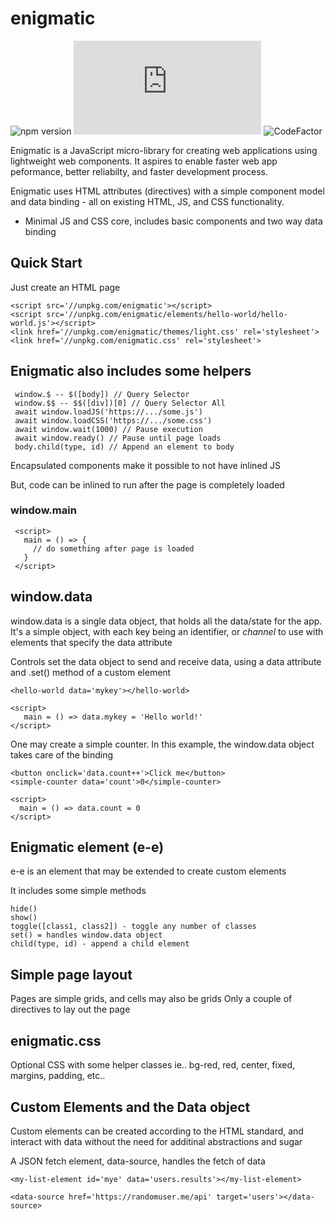 # enigmatic
![npm version](https://badge.fury.io/js/enigmatic.svg)
![size](http://img.badgesize.io/digplan/enigmatic/master/enigmatic.js)
![CodeFactor](https://www.codefactor.io/repository/github/digplan/enigmatic/badge/master)

Enigmatic is a JavaScript micro-library for creating web applications using lightweight web components.
It aspires to enable faster web app peformance, better reliabilty, and faster development process. 

Enigmatic uses HTML attributes (directives) with a simple component model and data binding - all on existing HTML, JS, and CSS functionality.
- Minimal JS and CSS core, includes basic components and two way data binding

## Quick Start
Just create an HTML page
````
<script src='//unpkg.com/enigmatic'></script>
<script src='//unpkg.com/enigmatic/elements/hello-world/hello-world.js'></script>
<link href='//unpkg.com/enigmatic/themes/light.css' rel='stylesheet'>
<link href='//unpkg.com/enigmatic.css' rel='stylesheet'>
````

## Enigmatic also includes some helpers
````
 window.$ -- $([body]) // Query Selector
 window.$$ -- $$([div])[0] // Query Selector All
 await window.loadJS('https://.../some.js')
 await window.loadCSS('https://.../some.css')
 await window.wait(1000) // Pause execution
 await window.ready() // Pause until page loads
 body.child(type, id) // Append an element to body
````
Encapsulated components make it possible to not have inlined JS 

But, code can be inlined to run after the page is completely loaded

### window.main
````
 <script>
   main = () => {
     // do something after page is loaded
   }
 </script>
````

## window.data
window.data is a single data object, that holds all the data/state for the app. 
It's a simple object, with each key being an identifier, or *channel* to use with elements that specify the data attribute

Controls set the data object to send and receive data, using a data attribute and .set() method of a custom element
````
<hello-world data='mykey'></hello-world>

<script>
   main = () => data.mykey = 'Hello world!'
</script>
````

One may create a simple counter. In this example, the window.data object takes care of the binding
````
<button onclick='data.count++'>Click me</button>
<simple-counter data='count'>0</simple-counter>

<script>
  main = () => data.count = 0
</script>
````

## Enigmatic element (e-e)
e-e is an element that may be extended to create custom elements

It includes some simple methods
````
hide()
show()
toggle([class1, class2]) - toggle any number of classes
set() = handles window.data object
child(type, id) - append a child element
````

## Simple page layout
Pages are simple grids, and cells may also be grids
Only a couple of directives to lay out the page

## enigmatic.css
Optional CSS with some helper classes
ie.. bg-red, red, center, fixed, margins, padding, etc..

## Custom Elements and the Data object
Custom elements can be created according to the HTML standard, and interact with data without the need for additinal abstractions and sugar

A JSON fetch element, data-source, handles the fetch of data
````
<my-list-element id='mye' data='users.results'></my-list-element>

<data-source href='https://randomuser.me/api' target='users'></data-source>
````
